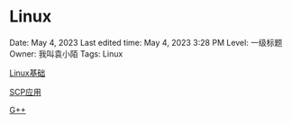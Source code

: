 # Linux

Date: May 4, 2023
Last edited time: May 4, 2023 3:28 PM
Level: 一级标题
Owner: 我叫袁小陌
Tags: Linux

[Linux基础](Linux%20e21250a730e446fbaabbd1c227c71b20/Linux%E5%9F%BA%E7%A1%80%20cbdfd1649d684054a55fb1393e803b6e.md)

[SCP应用](Linux%20e21250a730e446fbaabbd1c227c71b20/SCP%E5%BA%94%E7%94%A8%20637a11a5537d453c89cc0c6a32fdce11.md)

[G++](Linux%20e21250a730e446fbaabbd1c227c71b20/G++%20466b42ecf9a048b2949059c9b61e1398.md)